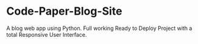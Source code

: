# Code-Paper-Blog-Site
A blog web app using Python. Full working Ready to Deploy Project with a total Responsive User Interface.
